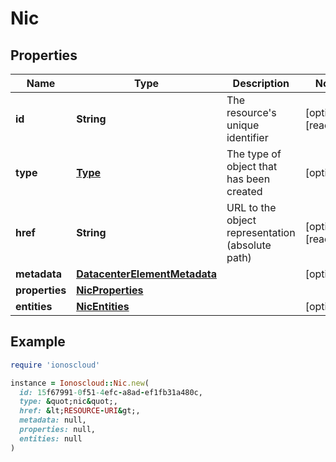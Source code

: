 # Nic

## Properties

| Name | Type | Description | Notes |
| ---- | ---- | ----------- | ----- |
| **id** | **String** | The resource&#39;s unique identifier | [optional][readonly] |
| **type** | [**Type**](Type.md) | The type of object that has been created | [optional] |
| **href** | **String** | URL to the object representation (absolute path) | [optional][readonly] |
| **metadata** | [**DatacenterElementMetadata**](DatacenterElementMetadata.md) |  | [optional] |
| **properties** | [**NicProperties**](NicProperties.md) |  |  |
| **entities** | [**NicEntities**](NicEntities.md) |  | [optional] |

## Example

```ruby
require 'ionoscloud'

instance = Ionoscloud::Nic.new(
  id: 15f67991-0f51-4efc-a8ad-ef1fb31a480c,
  type: &quot;nic&quot;,
  href: &lt;RESOURCE-URI&gt;,
  metadata: null,
  properties: null,
  entities: null
)
```

